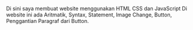 Di sini saya membuat website menggunakan HTML CSS dan JavaScript
Di website ini ada Aritmatik, Syntax, Statement, Image Change, Button, Penggantian Paragraf dari Button.
